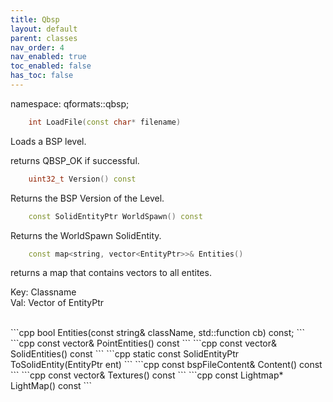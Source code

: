 ```yaml
---
title: Qbsp
layout: default
parent: classes
nav_order: 4
nav_enabled: true
toc_enabled: false
has_toc: false
---
```


namespace: qformats::qbsp;

```cpp
    int LoadFile(const char* filename)
```    
Loads a BSP level.

returns QBSP_OK if successful.
<br>
```cpp
    uint32_t Version() const
```
Returns the BSP Version of the Level. 
<br>
```cpp
    const SolidEntityPtr WorldSpawn() const
```
Returns the WorldSpawn SolidEntity.
<br>
```cpp
    const map<string, vector<EntityPtr>>& Entities()
```
returns a map that contains vectors to all entites.

Key: Classname
<br>
Val: Vector of EntityPtr

<br>
```cpp
    bool Entities(const string& className, std::function<bool(EntityPtr)> cb) const;
```
```cpp
    const vector<EntityPtr>& PointEntities() const
```
```cpp
    const vector<SolidEntityPtr>& SolidEntities() const
```
```cpp
    static const SolidEntityPtr ToSolidEntity(EntityPtr ent)
```
```cpp
    const bspFileContent& Content() const
```
```cpp
    const vector<bspTexure>& Textures() const
```
```cpp
    const Lightmap* LightMap() const
```
